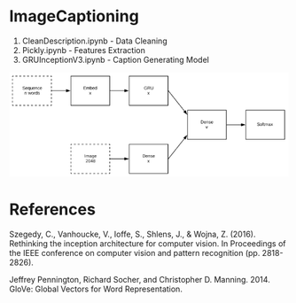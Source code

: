 # ImageCaptioning

1) CleanDescription.ipynb - Data Cleaning
2) Pickly.ipynb - Features Extraction
3) GRUInceptionV3.ipynb - Caption Generating Model

![](images/Architecture.png)

# References
Szegedy, C., Vanhoucke, V., Ioffe, S., Shlens, J., & Wojna, Z. (2016). Rethinking the inception architecture for computer vision. In Proceedings of the IEEE conference on computer vision and pattern recognition (pp. 2818-2826).

Jeffrey Pennington, Richard Socher, and Christopher D. Manning. 2014. GloVe: Global Vectors for Word Representation.
